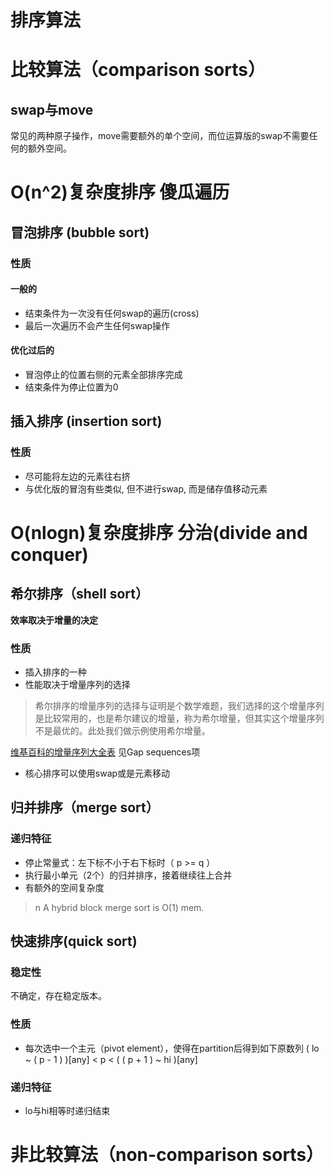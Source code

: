 # 排序算法

# 比较算法（comparison sorts）

## swap与move
常见的两种原子操作，move需要额外的单个空间，而位运算版的swap不需要任何的额外空间。

# O(n^2)复杂度排序 傻瓜遍历

## 冒泡排序 (bubble sort)
### 性质
#### 一般的
* 结束条件为一次没有任何swap的遍历(cross)
* 最后一次遍历不会产生任何swap操作
#### 优化过后的
* 冒泡停止的位置右侧的元素全部排序完成
* 结束条件为停止位置为0

## 插入排序 (insertion sort)
### 性质
* 尽可能将左边的元素往右挤
* 与优化版的冒泡有些类似, 但不进行swap, 而是储存值移动元素

# O(nlogn)复杂度排序 分治(divide and conquer)

## 希尔排序（shell sort）
**效率取决于增量的决定**
### 性质
* 插入排序的一种
* 性能取决于增量序列的选择
> 希尔排序的增量序列的选择与证明是个数学难题，我们选择的这个增量序列是比较常用的，也是希尔建议的增量，称为希尔增量，但其实这个增量序列不是最优的。此处我们做示例使用希尔增量。

[维基百科的增量序列大全表](https://en.wikipedia.org/wiki/Shellsort) 见Gap sequences项
* 核心排序可以使用swap或是元素移动

## 归并排序（merge sort）
### 递归特征
* 停止常量式：左下标不小于右下标时（ p >= q ）
* 执行最小单元（2个）的归并排序，接着继续往上合并
* 有额外的空间复杂度
> n A hybrid block merge sort is O(1) mem.

## 快速排序(quick sort)
### 稳定性
不确定，存在稳定版本。
### 性质
* 每次选中一个主元（pivot element），使得在partition后得到如下原数列
( lo ~ ( p - 1 ) )[any] < p < ( ( p + 1 ) ~ hi )[any]
### 递归特征
* lo与hi相等时递归结束

# 非比较算法（non-comparison sorts）
